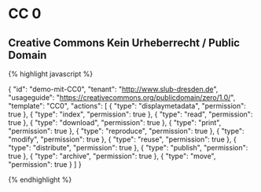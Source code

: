 # CC 0
## Creative Commons Kein Urheberrecht / Public Domain


{% highlight javascript %}

{
  "id": "demo-mit-CC0",
  "tenant": "http://www.slub-dresden.de",
  "usageguide": "https://creativecommons.org/publicdomain/zero/1.0/",
  "template": "CC0",
  "actions": [
    {
      "type": "displaymetadata",
      "permission": true
    },
    {
      "type": "index",
      "permission": true
    },
    {
      "type": "read",
      "permission": true
    },
    {
      "type": "download",
      "permission": true
    },
    {
      "type": "print",
      "permission": true
    },
    {
      "type": "reproduce",
      "permission": true
    },
    {
      "type": "modify",
      "permission": true
    },
    {
      "type": "reuse",
      "permission": true
    },
    {
      "type": "distribute",
      "permission": true
    },
    {
      "type": "publish",
      "permission": true
    },
    {
      "type": "archive",
      "permission": true
    },
    {
      "type": "move",
      "permission": true
    }
  ]
}

{% endhighlight %}